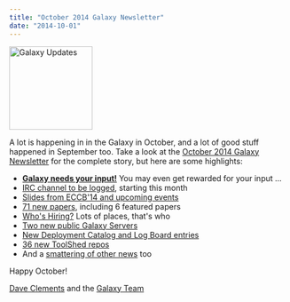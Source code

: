 ```yaml
---
title: "October 2014 Galaxy Newsletter"
date: "2014-10-01"
---
```

<div class='right'>
<a href='/src/galaxy-updates/2014-10/index.md'><img src="/src/images/logos/GalaxyUpdate200.png" alt="Galaxy Updates" width=150 /></a>
</div>

A lot is happening in in the Galaxy in October, and a lot of good stuff happened in September too.  Take a look at the [October 2014 Galaxy Newsletter](/src/galaxy-updates/2014-10/index.md) for the complete story, but here are some highlights:

* **[Galaxy needs your input!](/src/galaxy-updates/2014-10/index.md#galaxy-needs-your-input)**  You may even get rewarded for your input ...
* [IRC channel to be logged](/src/galaxy-updates/2014-10/index.md#irc-channel-policy-change), starting this month
* [Slides from ECCB'14 and upcoming events](/src/galaxy-updates/2014-10/index.md#events)
* [71 new papers](/src/galaxy-updates/2014-10/index.md#new-papers), including 6 featured papers
* [Who's Hiring?](/src/galaxy-updates/2014-10/index.md#whos-hiring) Lots of places, that's who
* [Two new public Galaxy Servers](/src/galaxy-updates/2014-10/index.md#new-public-servers)
* [New Deployment Catalog and Log Board entries](/src/galaxy-updates/2014-10/index.md#community-galaxy-hubs)
* [36 new ToolShed repos](/src/galaxy-updates/2014-10/index.md#toolshed-contribution)
* And a [smattering of other news](/src/galaxy-updates/2014-10/index.md#other-news) too

Happy October!

[Dave Clements](/src/people/dave-clements/index.md) and the [Galaxy Team](/src/galaxy-team/index.md)
